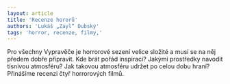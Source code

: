```yaml
---
layout: article
title: 'Recenze hororů'
authors: 'Lukáš „Zayl“ Dubský'
tags: 'horror, recenze, filmy,'
---
```


Pro všechny Vypravěče je horrorové sezení velice složité a musí se na něj předem dobře připravit. Kde brát pořád inspiraci? Jakými prostředky navodit tísnivou atmosféru? Jak takovou atmosféru udržet po celou dobu hraní?
Přinášíme recenzi čtyř horrorových filmů.
